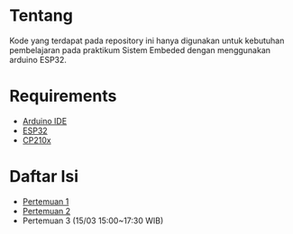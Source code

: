 # Tentang
Kode yang terdapat pada repository ini hanya digunakan untuk kebutuhan pembelajaran pada praktikum Sistem Embeded dengan menggunakan arduino ESP32.

# Requirements
- [Arduino IDE](https://www.arduino.cc/en/software)
- [ESP32](https://docs.espressif.com/projects/arduino-esp32/en/latest/installing.html)
- [CP210x](https://www.silabs.com/developers/usb-to-uart-bridge-vcp-drivers?tab=downloads)

# Daftar Isi
- [Pertemuan 1](./Pertemuan_1/)
- [Pertemuan 2](./Pertemuan_2/)
- Pertemuan 3 (15/03 15:00~17:30 WIB)